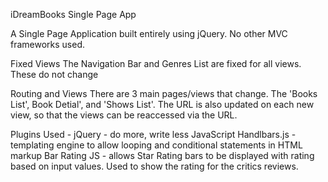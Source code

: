iDreamBooks Single Page App

A Single Page Application built entirely using jQuery. No other MVC frameworks used.

Fixed Views
The Navigation Bar and Genres List are fixed for all views. These do not change

Routing and Views
There are 3 main pages/views that change. The 'Books List', Book Detial', and 'Shows List'. The URL is also updated on each new view, so that the views can be reaccessed via the URL.

Plugins Used - 
jQuery - do more, write less JavaScript
Handlbars.js - templating engine to allow looping and conditional statements in HTML markup
Bar Rating JS - allows Star Rating bars to be displayed with rating based on input values. Used to show the rating for the critics reviews. 
